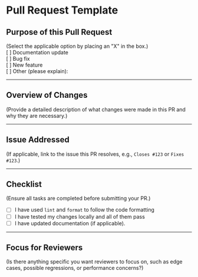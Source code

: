 <!-- DO NOT POST LINKS OR REFERENCES TO COPYRIGHTED CONTENT IN YOUR ISSUE. -->

# Pull Request Template

## **Purpose of this Pull Request**
(Select the applicable option by placing an "X" in the box.)  
[ ] Documentation update  
[ ] Bug fix  
[ ] New feature  
[ ] Other (please explain):  

---

## **Overview of Changes**
(Provide a detailed description of what changes were made in this PR and why they are necessary.)

---

## **Issue Addressed**
(If applicable, link to the issue this PR resolves, e.g., `Closes #123` or `Fixes #123`.)  

---

## **Checklist**
(Ensure all tasks are completed before submitting your PR.)  
- [ ] I have used `lint` and `format` to follow the code formatting
- [ ] I have tested my changes locally and all of them pass 
- [ ] I have updated documentation (if applicable).  

---

## **Focus for Reviewers**
(Is there anything specific you want reviewers to focus on, such as edge cases, possible regressions, or performance concerns?)


